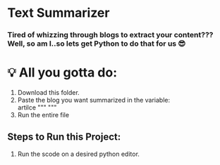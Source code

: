 # Text Summarizer
### Tired of whizzing through blogs to extract your content??? Well, so am I..so lets get Python to do that for us 😎

# 💡 All you gotta do:
1) Download this folder.  
2)  Paste the blog you want summarized in the variable:  
artilce """  <Place your Blog here>  """
3) Run the entire file

## Steps to Run this Project:
1) Run the scode on a desired python editor.

